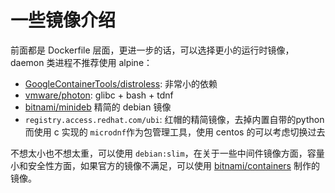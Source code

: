 # 一些镜像介绍

前面都是 Dockerfile 层面，更进一步的话，可以选择更小的运行时镜像，daemon 类进程不推荐使用 alpine：

- [GoogleContainerTools/distroless](https://github.com/GoogleContainerTools/distroless): 非常小的依赖
- [vmware/photon](https://github.com/vmware/photon): glibc + bash + tdnf
- [bitnami/minideb](https://github.com/bitnami/minideb) 精简的 debian 镜像
- `registry.access.redhat.com/ubi`: 红帽的精简镜像，去掉内置自带的python 而使用 c 实现的 `microdnf`作为包管理工具，使用 centos 的可以考虑切换过去

不想太小也不想太重，可以使用 `debian:slim`，在关于一些中间件镜像方面，容量小和安全性方面，如果官方的镜像不满足，可以使用 [bitnami/containers](https://github.com/bitnami/containers) 制作的镜像。
